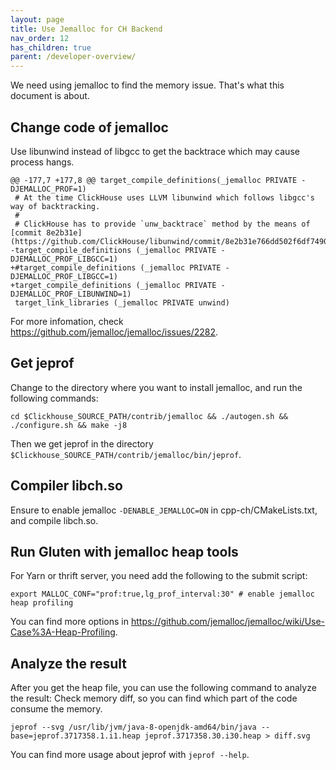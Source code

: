 ```yaml
---
layout: page
title: Use Jemalloc for CH Backend
nav_order: 12
has_children: true
parent: /developer-overview/
---
```

We need using jemalloc to find the memory issue. That's what this document is about.

## Change code of jemalloc
Use libunwind instead of libgcc to get the backtrace which may cause process hangs.
```
@@ -177,7 +177,8 @@ target_compile_definitions(_jemalloc PRIVATE -DJEMALLOC_PROF=1)
 # At the time ClickHouse uses LLVM libunwind which follows libgcc's way of backtracking.
 #
 # ClickHouse has to provide `unw_backtrace` method by the means of [commit 8e2b31e](https://github.com/ClickHouse/libunwind/commit/8e2b31e766dd502f6df74909e04a7dbdf5182eb1).
-target_compile_definitions (_jemalloc PRIVATE -DJEMALLOC_PROF_LIBGCC=1)
+#target_compile_definitions (_jemalloc PRIVATE -DJEMALLOC_PROF_LIBGCC=1)
+target_compile_definitions (_jemalloc PRIVATE -DJEMALLOC_PROF_LIBUNWIND=1)
 target_link_libraries (_jemalloc PRIVATE unwind)
 ```
For more infomation, check https://github.com/jemalloc/jemalloc/issues/2282.

## Get jeprof
Change to the directory where you want to install jemalloc, and run the following commands:
```
cd $Clickhouse_SOURCE_PATH/contrib/jemalloc && ./autogen.sh && ./configure.sh && make -j8
```
Then we get jeprof in the directory `$Clickhouse_SOURCE_PATH/contrib/jemalloc/bin/jeprof`.

## Compiler libch.so
Ensure to enable jemalloc `-DENABLE_JEMALLOC=ON` in cpp-ch/CMakeLists.txt, and compile libch.so.

## Run Gluten with jemalloc heap tools
For Yarn or thrift server, you need add the following to the submit script:
```
export MALLOC_CONF="prof:true,lg_prof_interval:30" # enable jemalloc heap profiling
```
You can find more options in https://github.com/jemalloc/jemalloc/wiki/Use-Case%3A-Heap-Profiling.

## Analyze the result
After you get the heap file, you can use the following command to analyze the result:
Check memory diff, so you can find which part of the code consume the memory.
```
jeprof --svg /usr/lib/jvm/java-8-openjdk-amd64/bin/java --base=jeprof.3717358.1.i1.heap jeprof.3717358.30.i30.heap > diff.svg
```
You can find more usage about jeprof with `jeprof --help`.